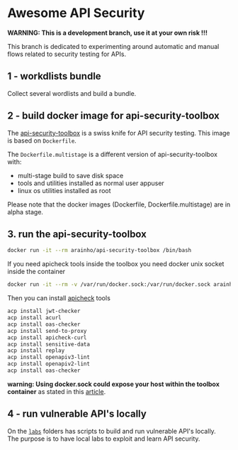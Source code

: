 # Awesome API Security 

**WARNING: This is a development branch, use it at your own risk !!!**

This branch is dedicated to experimenting around automatic and manual flows related to security testing for APIs.

## 1 - workdlists bundle
Collect several wordlists and build a bundle.

## 2 - build docker image for api-security-toolbox
The [api-security-toolbox](https://hub.docker.com/r/arainho/api-security-toolbox) is a swiss knife for API security testing. 
This image is based on `Dockerfile`.

The `Dockerfile.multistage` is a different version of api-security-toolbox with:
- multi-stage build to save disk space
- tools and utilities installed as normal user appuser
- linux os utilities installed as root

Please note that the docker images (Dockerfile, Dockerfile.multistage) are in alpha stage.

## 3. run the api-security-toolbox
```bash
docker run -it --rm arainho/api-security-toolbox /bin/bash
```

If you need apicheck tools inside the toolbox you need docker unix socket inside the container
```bash
docker run -it --rm -v /var/run/docker.sock:/var/run/docker.sock arainho/api-security-toolbox /bin/bash
```

Then you can install [apicheck](https://bbva.github.io/apicheck/docs) tools
```bash
acp install jwt-checker
acp install acurl
acp install oas-checker
acp install send-to-proxy
acp install apicheck-curl
acp install sensitive-data
acp install replay
acp install openapiv3-lint
acp install openapiv2-lint
acp install oas-checker
```

**warning: Using docker.sock could expose your host within the toolbox container** as stated in this [article](https://www.ctl.io/developers/blog/post/tutorial-understanding-the-security-risks-of-running-docker-containers).

## 4 - run vulnerable API's locally
On the [`labs`](./labs) folders has scripts to build and run vulnerable API's locally.  
The purpose is to have local labs to exploit and learn API security.
